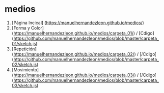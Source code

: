 # medios
1. [Página Incical] (https://manuelhernandezleon.github.io/medios/)
2. [Forma y Color] (https://manuelhernandezleon.github.io/medios/carpeta_01/) / [Cdigo]   (https://github.com/manuelhernandezleon/medios/blob/master/carpeta_01/sketch.js)
3. [Repetición] (https://manuelhernandezleon.github.io/medios/carpeta_02/) / [/Cdigo] (https://github.com/manuelhernandezleon/medios/blob/master/carpeta_02/sketch.js)
4. [Movimiento] (https://manuelhernandezleon.github.io/medios/carpeta_03/) / [/Cdigo] (https://github.com/manuelhernandezleon/medios/blob/master/carpeta_03/sketch.js)
